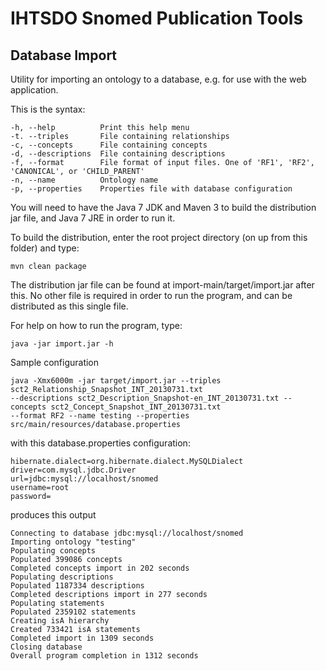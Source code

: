 IHTSDO Snomed Publication Tools
===============================

Database Import
---------------

Utility for importing an ontology to a database, e.g. for use with the web application.

This is the syntax:

    -h, --help          Print this help menu
    -t. --triples       File containing relationships
    -c, --concepts      File containing concepts
    -d, --descriptions  File containing descriptions
    -f, --format        File format of input files. One of 'RF1', 'RF2', 'CANONICAL', or 'CHILD_PARENT'
    -n, --name          Ontology name
    -p, --properties    Properties file with database configuration
    
You will need to have the Java 7 JDK and Maven 3 to build the distribution jar file, and Java 7 JRE in order to run it.

To build the distribution, enter the root project directory (on up from this folder) and type:

    mvn clean package
    
The distribution jar file can be found at import-main/target/import.jar after this. No other file is required in order to run the program, and can be distributed as this single file.

For help on how to run the program, type:

    java -jar import.jar -h
    
Sample configuration
    
    java -Xmx6000m -jar target/import.jar --triples sct2_Relationship_Snapshot_INT_20130731.txt 
    --descriptions sct2_Description_Snapshot-en_INT_20130731.txt --concepts sct2_Concept_Snapshot_INT_20130731.txt 
    --format RF2 --name testing --properties src/main/resources/database.properties
    
with this database.properties configuration:

    hibernate.dialect=org.hibernate.dialect.MySQLDialect
    driver=com.mysql.jdbc.Driver
    url=jdbc:mysql://localhost/snomed
    username=root
    password=

produces this output

    Connecting to database jdbc:mysql://localhost/snomed
    Importing ontology "testing"
    Populating concepts
    Populated 399086 concepts
    Completed concepts import in 202 seconds
    Populating descriptions
    Populated 1187334 descriptions
    Completed descriptions import in 277 seconds
    Populating statements
    Populated 2359102 statements
    Creating isA hierarchy
    Created 733421 isA statements
    Completed import in 1309 seconds
    Closing database
    Overall program completion in 1312 seconds

